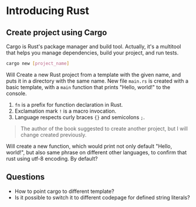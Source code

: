# Introducing Rust

## Create project using Cargo

Cargo is Rust's package manager and build tool. Actually, it's a multitool that helps you manage dependencies, build your project, and run tests.

```bash
cargo new [project_name]
```

Will Create a new Rust project from a template with the given name, and puts it in a directory with the same name. New file `main.rs` is created with a basic template, with a `main` function that prints "Hello, world!" to the console.

1. `fn` is a prefix for function declaration in Rust.
2. Exclamation mark `!` is a macro invocation.
3. Language respects curly braces `{}` and semicolons `;`.

> The author of the book suggested to create another project, but I will change created previously.

Will create a new function, which would print not only default "Hello, world!", but also same phrase on different other languages, to confirm that rust using utf-8 encoding. By default?

## Questions

* How to point cargo to different template?
* Is it possible to switch it to different codepage for defined string literals?
